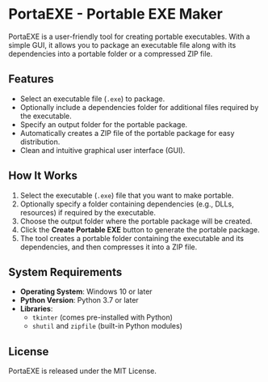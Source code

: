 # PortaEXE - Portable EXE Maker

PortaEXE is a user-friendly tool for creating portable executables. With a simple GUI, it allows you to package an executable file along with its dependencies into a portable folder or a compressed ZIP file.

## Features

- Select an executable file (`.exe`) to package.
- Optionally include a dependencies folder for additional files required by the executable.
- Specify an output folder for the portable package.
- Automatically creates a ZIP file of the portable package for easy distribution.
- Clean and intuitive graphical user interface (GUI).

## How It Works

1. Select the executable (`.exe`) file that you want to make portable.
2. Optionally specify a folder containing dependencies (e.g., DLLs, resources) if required by the executable.
3. Choose the output folder where the portable package will be created.
4. Click the **Create Portable EXE** button to generate the portable package.
5. The tool creates a portable folder containing the executable and its dependencies, and then compresses it into a ZIP file.

## System Requirements

- **Operating System**: Windows 10 or later
- **Python Version**: Python 3.7 or later
- **Libraries**: 
  - `tkinter` (comes pre-installed with Python)
  - `shutil` and `zipfile` (built-in Python modules)

## License

PortaEXE is released under the MIT License.


